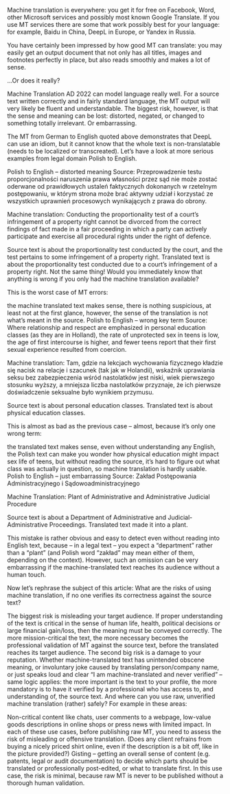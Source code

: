 
Machine translation is everywhere: you get it for free on Facebook, Word, other Microsoft services and possibly most known Google Translate. If you use MT services there are some that work possibly best for your language: for example, Baidu in China, DeepL in Europe, or Yandex in Russia.



You have certainly been impressed by how good MT can translate: you may easily get an output document that not only has all titles, images and footnotes perfectly in place, but also reads smoothly and makes a lot of sense.

…Or does it really?

Machine Translation AD 2022 can model language really well. For a source text written correctly and in fairly standard language, the MT output will very likely be fluent and understandable. The biggest risk, however, is that the sense and meaning can be lost: distorted, negated, or changed to something totally irrelevant. Or embarrassing.

The MT from German to English quoted above demonstrates that DeepL can use an idiom, but it cannot know that the whole text is non-translatable (needs to be localized or transcreated). Let’s have a look at more serious examples from legal domain Polish to English.

Polish to English – distorted meaning
Source: Przeprowadzenie testu proporcjonalności naruszenia prawa własności przez sąd nie może zostać oderwane od prawidłowych ustaleń faktycznych dokonanych w rzetelnym postępowaniu, w którym strona może brać aktywny udział i korzystać ze wszystkich uprawnień procesowych wynikających z prawa do obrony.

Machine translation: Conducting the proportionality test of a court’s infringement of a property right cannot be divorced from the correct findings of fact made in a fair proceeding in which a party can actively participate and exercise all procedural rights under the right of defence.

Source text is about the proportionality test conducted by the court, and the test pertains to some infringement of a property right.
Translated text is about the proportionality test conducted due to a court’s infringement of a property right.
Not the same thing! Would you immediately know that anything is wrong if you only had the machine translation available?

This is the worst case of MT errors:

the machine translated text makes sense,
there is nothing suspicious, at least not at the first glance,
however, the sense of the translation is not what’s meant in the source.
Polish to English – wrong key term
Source: Where relationship and respect are emphasized in personal education classes (as they are in Holland), the rate of unprotected sex in teens is low, the age of first intercourse is higher, and fewer teens report that their first sexual experience resulted from coercion.

Machine translation: Tam, gdzie na lekcjach wychowania fizycznego kładzie się nacisk na relacje i szacunek (tak jak w Holandii), wskaźnik uprawiania seksu bez zabezpieczenia wśród nastolatków jest niski, wiek pierwszego stosunku wyższy, a mniejsza liczba nastolatków przyznaje, że ich pierwsze doświadczenie seksualne było wynikiem przymusu.

Source text is about personal education classes.
Translated text is about physical education classes.

This is almost as bad as the previous case – almost, because it’s only one wrong term:

the translated text makes sense,
even without understanding any English, the Polish text can make you wonder how physical education might impact sex life of teens,
but without reading the source, it’s hard to figure out what class was actually in question, so machine translation is hardly usable.
Polish to English – just embarrassing
Source: Zakład Postępowania Administracyjnego i Sądowoadministracyjnego

Machine Translation: Plant of Administrative and Administrative Judicial Procedure

Source text is about a Department of Administrative and Judicial-Administrative Proceedings.
Translated text made it into a plant.

This mistake is rather obvious and easy to detect even without reading into English text, because – in a legal text – you expect a “department” rather than a “plant” (and Polish word “zakład” may mean either of them, depending on the context). However, such an omission can be very embarrassing if the machine-translated text reaches its audience without a human touch.

Now let’s rephrase the subject of this article: What are the risks of using machine translation, if no one verifies its correctness against the source text?

The biggest risk is misleading your target audience. If proper understanding of the text is critical in the sense of human life, health, political decisions or large financial gain/loss, then the meaning must be conveyed correctly. The more mission-critical the text, the more necessary becomes the professional validation of MT against the source text, before the translated reaches its target audience.
The second big risk is a damage to your reputation. Whether machine-translated text has unintended obscene meaning, or involuntary joke caused by translating person/company name, or just speaks loud and clear “I am machine-translated and never verified” – same logic applies: the more important is the text to your profile, the more mandatory is to have it verified by a professional who has access to, and understanding of, the source text.
And where can you use raw, unverified machine translation (rather) safely? For example in these areas:

Non-critical content like chats, user comments to a webpage, low-value goods descriptions in online shops or press news with limited impact. In each of these use cases, before publishing raw MT, you need to assess the risk of misleading or offensive translation. (Does any client refrains from buying a nicely priced shirt online, even if the description is a bit off, like in the picture provided?)
Gisting – getting an overall sense of content (e.g. patents, legal or audit documentation) to decide which parts should be translated or professionally post-edited, or what to translate first. In this use case, the risk is minimal, because raw MT is never to be published without a thorough human validation.